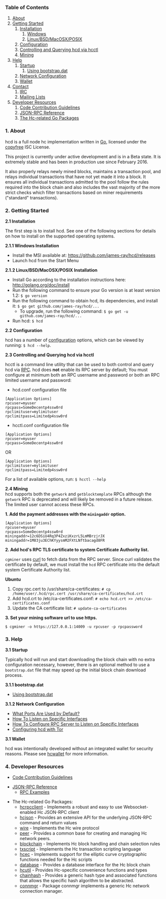 ### Table of Contents
1. [About](#About)
2. [Getting Started](#GettingStarted)
    1. [Installation](#Installation)
        1. [Windows](#WindowsInstallation)
        2. [Linux/BSD/MacOSX/POSIX](#PosixInstallation)
    2. [Configuration](#Configuration)
    3. [Controlling and Querying hcd via hcctl](#HcctlConfig)
    4. [Mining](#Mining)
3. [Help](#Help)
    1. [Startup](#Startup)
        1. [Using bootstrap.dat](#BootstrapDat)
    2. [Network Configuration](#NetworkConfig)
    3. [Wallet](#Wallet)
4. [Contact](#Contact)
    1. [IRC](#ContactIRC)
    2. [Mailing Lists](#MailingLists)
5. [Developer Resources](#DeveloperResources)
    1. [Code Contribution Guidelines](#ContributionGuidelines)
    2. [JSON-RPC Reference](#JSONRPCReference)
    3. [The Hc-related Go Packages](#GoPackages)

<a name="About" />

### 1. About
hcd is a full node hc implementation written in [Go](http://golang.org),
licensed under the [copyfree](http://www.copyfree.org) ISC License.

This project is currently under active development and is in a Beta state. It is
extremely stable and has been in production use since February 2016.

It also properly relays newly mined blocks, maintains a transaction pool, and
relays individual transactions that have not yet made it into a block. It
ensures all individual transactions admitted to the pool follow the rules
required into the block chain and also includes the vast majority of the more
strict checks which filter transactions based on miner requirements ("standard"
transactions).

<a name="GettingStarted" />

### 2. Getting Started

<a name="Installation" />

**2.1 Installation**<br />

The first step is to install hcd.  See one of the following sections for
details on how to install on the supported operating systems.

<a name="WindowsInstallation" />

**2.1.1 Windows Installation**<br />

* Install the MSI available at: https://github.com/james-ray/hcd/releases
* Launch hcd from the Start Menu

<a name="PosixInstallation" />

**2.1.2 Linux/BSD/MacOSX/POSIX Installation**<br />

* Install Go according to the installation instructions here: http://golang.org/doc/install
* Run the following command to ensure your Go version is at least version 1.2: `$ go version`
* Run the following command to obtain hcd, its dependencies, and install it: `$ go get github.com/james-ray/hcd/...`<br />
  * To upgrade, run the following command: `$ go get -u github.com/james-ray/hcd/...`
* Run hcd: `$ hcd`

<a name="Configuration" />

**2.2 Configuration**<br />

hcd has a number of [configuration](http://godoc.org/github.com/james-ray/hcd)
options, which can be viewed by running: `$ hcd --help`.

<a name="HcctlConfig" />

**2.3 Controlling and Querying hcd via hcctl**<br />

hcctl is a command line utility that can be used to both control and query hcd
via [RPC](http://www.wikipedia.org/wiki/Remote_procedure_call).  hcd does
**not** enable its RPC server by default;  You must configure at minimum both an
RPC username and password or both an RPC limited username and password:

* hcd.conf configuration file
```
[Application Options]
rpcuser=myuser
rpcpass=SomeDecentp4ssw0rd
rpclimituser=mylimituser
rpclimitpass=Limitedp4ssw0rd
```
* hcctl.conf configuration file
```
[Application Options]
rpcuser=myuser
rpcpass=SomeDecentp4ssw0rd
```
OR
```
[Application Options]
rpclimituser=mylimituser
rpclimitpass=Limitedp4ssw0rd
```
For a list of available options, run: `$ hcctl --help`

<a name="Mining" />

**2.4 Mining**<br />
hcd supports both the `getwork` and `getblocktemplate` RPCs although the
`getwork` RPC is deprecated and will likely be removed in a future release.
The limited user cannot access these RPCs.<br />

**1. Add the payment addresses with the `miningaddr` option.**<br />

```
[Application Options]
rpcuser=myuser
rpcpass=SomeDecentp4ssw0rd
miningaddr=12c6DSiU4Rq3P4ZxziKxzrL5LmMBrzjrJX
miningaddr=1M83ju3EChKYyysmM2FXtLNftbacagd8FR
```

**2. Add hcd's RPC TLS certificate to system Certificate Authority list.**<br />

`cgminer` uses [curl](http://curl.haxx.se/) to fetch data from the RPC server.
Since curl validates the certificate by default, we must install the `hcd` RPC
certificate into the default system Certificate Authority list.

**Ubuntu**<br />

1. Copy rpc.cert to /usr/share/ca-certificates: `# cp /home/user/.hcd/rpc.cert /usr/share/ca-certificates/hcd.crt`<br />
2. Add hcd.crt to /etc/ca-certificates.conf: `# echo hcd.crt >> /etc/ca-certificates.conf`<br />
3. Update the CA certificate list: `# update-ca-certificates`<br />

**3. Set your mining software url to use https.**<br />

`$ cgminer -o https://127.0.0.1:14009 -u rpcuser -p rpcpassword`

<a name="Help" />

### 3. Help

<a name="Startup" />

**3.1 Startup**<br />

Typically hcd will run and start downloading the block chain with no extra
configuration necessary, however, there is an optional method to use a
`bootstrap.dat` file that may speed up the initial block chain download process.

<a name="BootstrapDat" />

**3.1.1 bootstrap.dat**<br />
* [Using bootstrap.dat](https://github.com/james-ray/hcd/tree/master/docs/using_bootstrap_dat.md)

<a name="NetworkConfig" />

**3.1.2 Network Configuration**<br />
* [What Ports Are Used by Default?](https://github.com/james-ray/hcd/tree/master/docs/default_ports.md)
* [How To Listen on Specific Interfaces](https://github.com/james-ray/hcd/tree/master/docs/configure_peer_server_listen_interfaces.md)
* [How To Configure RPC Server to Listen on Specific Interfaces](https://github.com/james-ray/hcd/tree/master/docs/configure_rpc_server_listen_interfaces.md)
* [Configuring hcd with Tor](https://github.com/james-ray/hcd/tree/master/docs/configuring_tor.md)

<a name="Wallet" />

**3.1 Wallet**<br />

hcd was intentionally developed without an integrated wallet for security
reasons.  Please see [hcwallet](https://github.com/james-ray/hcwallet) for more
information.

<a name="DeveloperResources" />

### 4. Developer Resources

<a name="ContributionGuidelines" />

* [Code Contribution Guidelines](https://github.com/james-ray/hcd/tree/master/docs/code_contribution_guidelines.md)
<a name="JSONRPCReference" />

* [JSON-RPC Reference](https://github.com/james-ray/hcd/tree/master/docs/json_rpc_api.md)
    * [RPC Examples](https://github.com/james-ray/hcd/tree/master/docs/json_rpc_api.md#ExampleCode)
<a name="GoPackages" />

* The Hc-related Go Packages:
    * [hcrpcclient](https://github.com/james-ray/hcrpcclient) - Implements a
	  robust and easy to use Websocket-enabled Hc JSON-RPC client
    * [hcjson](https://github.com/james-ray/hcjson) - Provides an extensive API
	  for the underlying JSON-RPC command and return values
    * [wire](https://github.com/james-ray/hcd/tree/master/wire) - Implements the
	  Hc wire protocol
    * [peer](https://github.com/james-ray/hcd/tree/master/peer) -
	  Provides a common base for creating and managing Hc network peers.
    * [blockchain](https://github.com/james-ray/hcd/tree/master/blockchain) -
	  Implements Hc block handling and chain selection rules
    * [txscript](https://github.com/james-ray/hcd/tree/master/txscript) -
	  Implements the Hc transaction scripting language
    * [hcec](https://github.com/james-ray/hcd/tree/master/hcec) - Implements
	  support for the elliptic curve cryptographic functions needed for the
	  Hc scripts
    * [database](https://github.com/james-ray/hcd/tree/master/database) -
	  Provides a database interface for the Hc block chain
    * [hcutil](https://github.com/james-ray/hcd/hcutil) - Provides Hc-specific
	  convenience functions and types
    * [chainhash](https://github.com/james-ray/hcd/tree/master/chaincfg/chainhash) -
	  Provides a generic hash type and associated functions that allows the
	  specific hash algorithm to be abstracted.
    * [connmgr](https://github.com/james-ray/hcd/tree/master/connmgr) -
      Package connmgr implements a generic Hc network connection manager.
